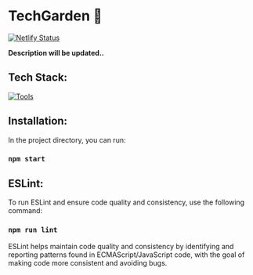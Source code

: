 
# TechGarden 🌱

[![Netlify Status](https://api.netlify.com/api/v1/badges/49c64589-005e-4a94-bf2a-57b6b6b9be4b/deploy-status)](https://app.netlify.com/sites/mars-mavericks-2024/deploys)

**Description will be updated..**

## Tech Stack:
[![Tools](https://skillicons.dev/icons?i=tailwind&theme=light)](https://skillicons.dev)

## Installation:

In the project directory, you can run:

### `npm start`

## ESLint:

To run ESLint and ensure code quality and consistency, use the following command:

### `npm run lint`

ESLint helps maintain code quality and consistency by identifying and reporting patterns found in ECMAScript/JavaScript code, with the goal of making code more consistent and avoiding bugs.
